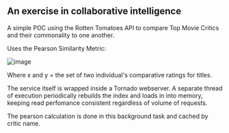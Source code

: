 ## An exercise in collaborative intelligence

A simple POC using the Rotten Tomatoes API to compare Top Movie Critics and their commonality to one another.

Uses the Pearson Similarity Metric:

![image](http://snips.deacondesperado.com/rtapi/pear.gif 'Pearson Metric')


Where x and y = the set of two individual's comparative ratings for titles.

The service itself is wrapped inside a Tornado webserver.  A separate thread of execution periodically rebuilds the index and loads in into memory, keeping read perfomance consistent regardless of volume of requests.

The pearson calculation is done in this background task and cached by critic name.
